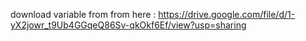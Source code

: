 download variable from from here : https://drive.google.com/file/d/1-yX2jowr_t9Ub4GGqeQ86Sv-qkOkf6Ef/view?usp=sharing
